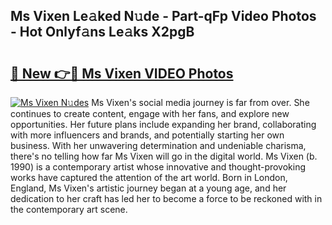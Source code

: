 ## Ms Vixen Le𝚊ked N𝚞de - Part-qFp Video Photos - Hot Onlyf𝚊ns Le𝚊ks X2pgB

# <h2><a href="http://ab32197.deff.icu/?id=Ms+Vixen">🔗 New 👉🔴 Ms Vixen VIDEO Photos</a></h2>

[![Ms Vixen N𝚞des](https://i.imgur.com/rIISA9y.gif)](http://ab32197.deff.icu/?id=Ms+Vixen)
Ms Vixen's social media journey is far from over. She continues to create content, engage with her fans, and explore new opportunities. Her future plans include expanding her brand, collaborating with more influencers and brands, and potentially starting her own business. With her unwavering determination and undeniable charisma, there's no telling how far Ms Vixen will go in the digital world. Ms Vixen (b. 1990) is a contemporary artist whose innovative and thought-provoking works have captured the attention of the art world. Born in London, England, Ms Vixen's artistic journey began at a young age, and her dedication to her craft has led her to become a force to be reckoned with in the contemporary art scene.
